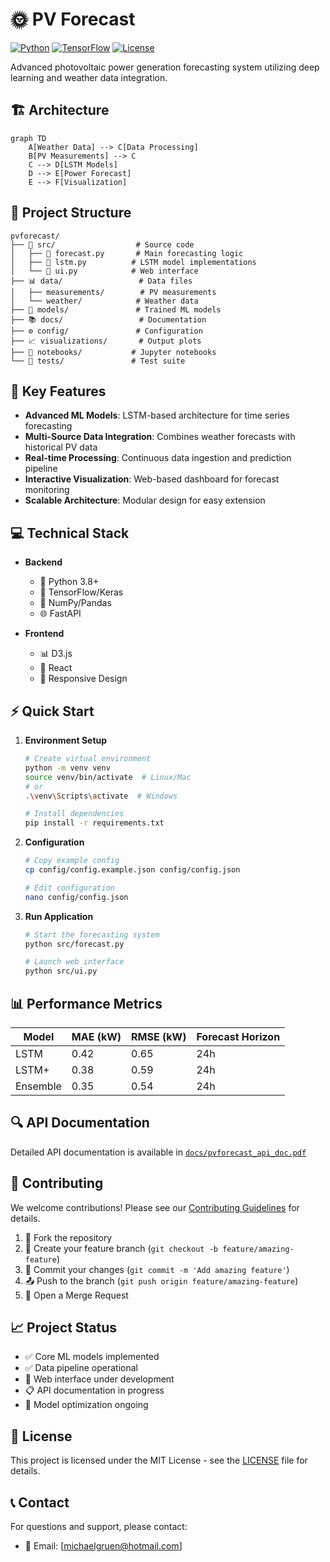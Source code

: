 # 🌞 PV Forecast

[![Python](https://img.shields.io/badge/python-3.8%2B-blue.svg)](https://www.python.org/downloads/)
[![TensorFlow](https://img.shields.io/badge/TensorFlow-2.0%2B-orange.svg)](https://tensorflow.org/)
[![License](https://img.shields.io/badge/license-MIT-green.svg)](LICENSE)

Advanced photovoltaic power generation forecasting system utilizing deep learning and weather data integration.

## 🏗️ Architecture

```mermaid
graph TD
    A[Weather Data] --> C[Data Processing]
    B[PV Measurements] --> C
    C --> D[LSTM Models]
    D --> E[Power Forecast]
    E --> F[Visualization]
```

## 📁 Project Structure

```
pvforecast/
├── 📂 src/                  # Source code
│   ├── 🔮 forecast.py       # Main forecasting logic
│   ├── 🧠 lstm.py          # LSTM model implementations
│   └── 🎨 ui.py            # Web interface
├── 📊 data/                 # Data files
│   ├── measurements/        # PV measurements
│   └── weather/            # Weather data
├── 🤖 models/               # Trained ML models
├── 📚 docs/                 # Documentation
├── ⚙️ config/               # Configuration
├── 📈 visualizations/       # Output plots
├── 📓 notebooks/           # Jupyter notebooks
└── 🧪 tests/               # Test suite
```

## 🚀 Key Features

- **Advanced ML Models**: LSTM-based architecture for time series forecasting
- **Multi-Source Data Integration**: Combines weather forecasts with historical PV data
- **Real-time Processing**: Continuous data ingestion and prediction pipeline
- **Interactive Visualization**: Web-based dashboard for forecast monitoring
- **Scalable Architecture**: Modular design for easy extension

## 💻 Technical Stack

- **Backend**
  - 🐍 Python 3.8+
  - 🧠 TensorFlow/Keras
  - 🔢 NumPy/Pandas
  - 🌐 FastAPI

- **Frontend**
  - 📊 D3.js
  - 🎨 React
  - 📱 Responsive Design

## ⚡ Quick Start

1. **Environment Setup**
   ```bash
   # Create virtual environment
   python -m venv venv
   source venv/bin/activate  # Linux/Mac
   # or
   .\venv\Scripts\activate  # Windows
   
   # Install dependencies
   pip install -r requirements.txt
   ```

2. **Configuration**
   ```bash
   # Copy example config
   cp config/config.example.json config/config.json
   
   # Edit configuration
   nano config/config.json
   ```

3. **Run Application**
   ```bash
   # Start the forecasting system
   python src/forecast.py
   
   # Launch web interface
   python src/ui.py
   ```

## 📊 Performance Metrics

| Model | MAE (kW) | RMSE (kW) | Forecast Horizon |
|-------|----------|-----------|-----------------|
| LSTM  | 0.42     | 0.65      | 24h            |
| LSTM+ | 0.38     | 0.59      | 24h            |
| Ensemble| 0.35    | 0.54      | 24h            |

## 🔍 API Documentation

Detailed API documentation is available in [`docs/pvforecast_api_doc.pdf`](docs/pvforecast_api_doc.pdf)

## 🤝 Contributing

We welcome contributions! Please see our [Contributing Guidelines](CONTRIBUTING.md) for details.

1. 🍴 Fork the repository
2. 🌿 Create your feature branch (`git checkout -b feature/amazing-feature`)
3. 💾 Commit your changes (`git commit -m 'Add amazing feature'`)
4. 📤 Push to the branch (`git push origin feature/amazing-feature`)
5. 🔄 Open a Merge Request

## 📈 Project Status

- ✅ Core ML models implemented
- ✅ Data pipeline operational
- 🚧 Web interface under development
- 📋 API documentation in progress
- 🎯 Model optimization ongoing

## 📜 License

This project is licensed under the MIT License - see the [LICENSE](LICENSE) file for details.



## 📞 Contact

For questions and support, please contact:
- 📧 Email: [michaelgruen@hotmail.com]

